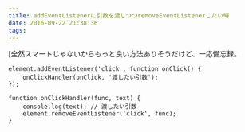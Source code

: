 ```yaml
---
title: addEventListenerに引数を渡しつつremoveEventListenerしたい時
date: 2016-09-22 21:38:36
tags:
---
```


[全然スマートじゃないからもっと良い方法ありそうだけど、一応備忘録。

<pre><code class="js">element.addEventListener('click', function onClick() {
    onClickHandler(onClick, '渡したい引数');
});

function onClickHandler(func, text) {
    console.log(text); // 渡したい引数
    element.removeEventListener('click', func);
}
</code></pre>